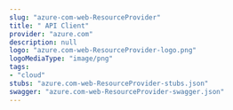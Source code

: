 ```yaml
---
slug: "azure-com-web-ResourceProvider"
title: " API Client"
provider: "azure.com"
description: null
logo: "azure.com-web-ResourceProvider-logo.png"
logoMediaType: "image/png"
tags:
- "cloud"
stubs: "azure.com-web-ResourceProvider-stubs.json"
swagger: "azure.com-web-ResourceProvider-swagger.json"
---
```

